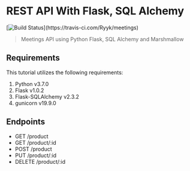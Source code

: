 # REST API With Flask, SQL Alchemy

[![Build Status](https://travis-ci.com/Ryyk/meetings.svg?token=8YLktDDQipLLgFGN1NpP&branch=master!)](https://travis-ci.com/Ryyk/meetings)

> Meetings API using Python Flask, SQL Alchemy and Marshmallow

## Requirements

This tutorial utilizes the following requirements:

1. Python v3.7.0
1. Flask v1.0.2
1. Flask-SQLAlchemy v2.3.2
1. gunicorn v19.9.0

## Endpoints

* GET     /product
* GET     /product/:id
* POST    /product
* PUT     /product/:id
* DELETE  /product/:id